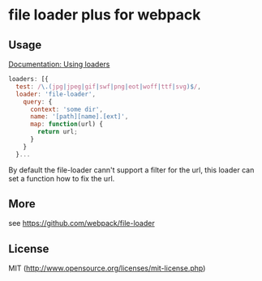 # file loader plus for webpack

## Usage

[Documentation: Using loaders](http://webpack.github.io/docs/using-loaders.html)

``` javascript
loaders: [{
  test: /\.(jpg|jpeg|gif|swf|png|eot|woff|ttf|svg)$/,
  loader: 'file-loader',
    query: {
      context: 'some dir',
      name: '[path][name].[ext]',
      map: function(url) {
        return url;
      }
    }
  }...
```

By default the file-loader cann't support a filter for the url, this loader can set a function how to fix the url.

## More

see https://github.com/webpack/file-loader

## License

MIT (http://www.opensource.org/licenses/mit-license.php)
